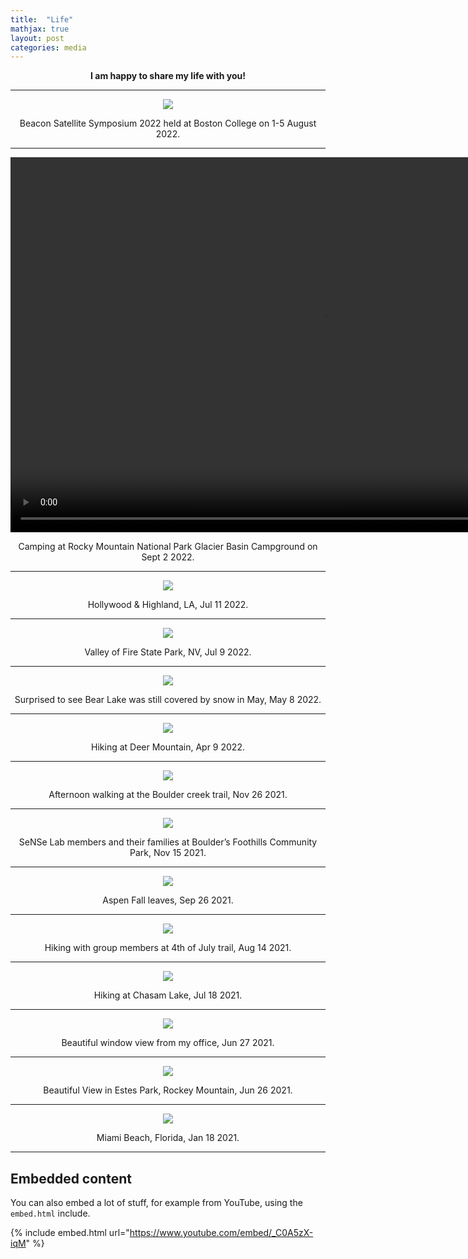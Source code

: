 ```yaml
---
title:  "Life"
mathjax: true
layout: post
categories: media
---
```


<p align="center"><strong>I am happy to share my life with you!</strong></p>

---

<p align = "center">
<img src = "/images/Beacon2022.jpg">
</p>
<p align = "center">
  Beacon Satellite Symposium 2022 held at Boston College on 1-5 August 2022.
</p>

---

<p align = "center">
<video src="/images/camping.MOV" controls="controls" width="1000" height="600"></video>
</p>
<p align = "center">
  Camping at Rocky Mountain National Park Glacier Basin Campground on Sept 2 2022.
</p>

---

<p align = "center">
<img src = "/images/highland.jpg">
</p>
<p align = "center">
  Hollywood & Highland, LA, Jul 11 2022.
</p>

---

<p align = "center">
<img src = "/images/fire_valley.jpg">
</p>
<p align = "center">
  Valley of Fire State Park, NV, Jul 9 2022.
</p>

---

<p align = "center">
<img src = "/images/bear-lake.jpg">
</p>
<p align = "center">
  Surprised to see Bear Lake was still covered by snow in May, May 8 2022.
</p>

---

<p align = "center">
<img src = "/images/Deer-Mountain.jpg">
</p>
<p align = "center">
  Hiking at Deer Mountain, Apr 9 2022.
</p>

---

<p align = "center">
<img src = "/images/Boulder-creek-view.jpg">
</p>
<p align = "center">
  Afternoon walking at the Boulder creek trail, Nov 26 2021.
</p>

---

<p align = "center">
<img src = "/images/Lab-Photo.JPG">
</p>
<p align = "center">
  SeNSe Lab members and their families at Boulder’s Foothills Community Park, Nov 15 2021.
</p>

---

<p align = "center">
<img src = "/images/fall-leaves.jpg">
</p>
<p align = "center">
 Aspen Fall leaves, Sep 26 2021.
</p>

---

<p align = "center">
<img src = "/images/4th-of-July-trail.jpg">
</p>
<p align = "center">
  Hiking with group members at 4th of July trail, Aug 14 2021.
</p>

---

<p align = "center">
<img src = "/images/chasam-lake.JPG">
</p>
<p align = "center">
  Hiking at Chasam Lake, Jul 18 2021.
</p>

---

<p align = "center">
<img src = "/images/window-view.jpg">
</p>
<p align = "center">
  Beautiful window view from my office, Jun 27 2021.
</p>

---

<p align = "center">
<img src = "/images/Rockey-Mountain.JPG">
</p>
<p align = "center">
  Beautiful View in Estes Park, Rockey Mountain, Jun 26 2021.
</p>

---

<p align = "center">
  <img src = "/images/Miami-beach.jpg">
</p>
<p align = "center">
  Miami Beach, Florida, Jan 18 2021.
</p>


---


## Embedded content

You can also embed a lot of stuff, for example from YouTube, using the `embed.html` include.

{% include embed.html url="https://www.youtube.com/embed/_C0A5zX-iqM" %}


